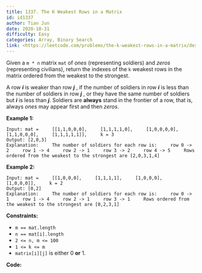 ```yaml
---
title: 1337. The K Weakest Rows in a Matrix
id: id1337
author: Tian Jun
date: 2020-10-31
difficulty: Easy
categories: Array, Binary Search
link: <https://leetcode.com/problems/the-k-weakest-rows-in-a-matrix/description/>
---
```


Given a `m * n` matrix `mat` of _ones_  (representing soldiers) and _zeros_
(representing civilians), return the indexes of the `k` weakest rows in the
matrix ordered from the weakest to the strongest.

A row _**i**_ is weaker than row _**j**_ , if the number of soldiers in row
_**i**_ is less than the number of soldiers in row _**j**_ , or they have the
same number of soldiers but _**i**_ is less than _**j**_. Soldiers are
**always** stand in the frontier of a row, that is, always _ones_  may appear
first and then _zeros_.



**Example 1:**
            
	Input: mat =     [[1,1,0,0,0],     [1,1,1,1,0],     [1,0,0,0,0],     [1,1,0,0,0],     [1,1,1,1,1]],     k = 3    
	Output: [2,0,3]    
	Explanation:     The number of soldiers for each row is:     row 0 -> 2     row 1 -> 4     row 2 -> 1     row 3 -> 2     row 4 -> 5     Rows ordered from the weakest to the strongest are [2,0,3,1,4]    

**Example 2:**
            
	Input: mat =     [[1,0,0,0],     [1,1,1,1],     [1,0,0,0],     [1,0,0,0]],     k = 2    
	Output: [0,2]    
	Explanation:     The number of soldiers for each row is:     row 0 -> 1     row 1 -> 4     row 2 -> 1     row 3 -> 1     Rows ordered from the weakest to the strongest are [0,2,3,1]    



**Constraints:**

  * `m == mat.length`
  * `n == mat[i].length`
  * `2 <= n, m <= 100`
  * `1 <= k <= m`
  * `matrix[i][j]` is either 0 **or** 1.


**Code:**

